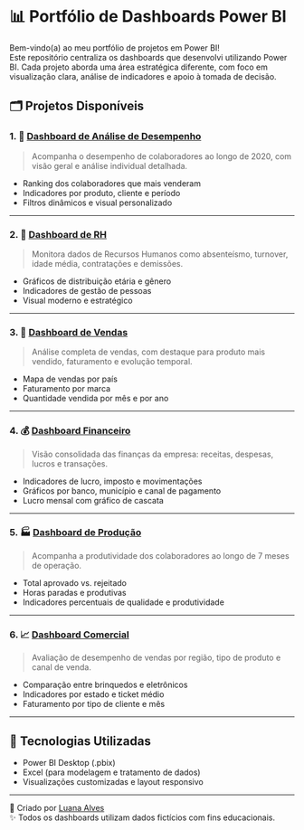 # 📊 Portfólio de Dashboards Power BI

Bem-vindo(a) ao meu portfólio de projetos em Power BI!  
Este repositório centraliza os dashboards que desenvolvi utilizando Power BI.
Cada projeto aborda uma área estratégica diferente, com foco em visualização clara, análise de indicadores e apoio à tomada de decisão.

## 🗂️ Projetos Disponíveis

### 1. 💼 [Dashboard de Análise de Desempenho](https://github.com/Luaninhadejulho/Dashboard_Desempenho_Individual)

> Acompanha o desempenho de colaboradores ao longo de 2020, com visão geral e análise individual detalhada.

- Ranking dos colaboradores que mais venderam
- Indicadores por produto, cliente e período
- Filtros dinâmicos e visual personalizado

---

### 2. 👥 [Dashboard de RH](https://github.com/Luaninhadejulho/Dashboard_RH)  

> Monitora dados de Recursos Humanos como absenteísmo, turnover, idade média, contratações e demissões.

- Gráficos de distribuição etária e gênero
- Indicadores de gestão de pessoas
- Visual moderno e estratégico

---

### 3. 🛒 [Dashboard de Vendas](https://github.com/Luaninhadejulho/Dashboard_Vendas)  

> Análise completa de vendas, com destaque para produto mais vendido, faturamento e evolução temporal.

- Mapa de vendas por país
- Faturamento por marca
- Quantidade vendida por mês e por ano

---

### 4. 💰 [Dashboard Financeiro](https://github.com/Luaninhadejulho/Dashboard_Financeiro)  

> Visão consolidada das finanças da empresa: receitas, despesas, lucros e transações.

- Indicadores de lucro, imposto e movimentações
- Gráficos por banco, município e canal de pagamento
- Lucro mensal com gráfico de cascata

---

### 5. 🏭 [Dashboard de Produção](https://github.com/Luaninhadejulho/Dashboard_Producao)  

> Acompanha a produtividade dos colaboradores ao longo de 7 meses de operação.

- Total aprovado vs. rejeitado
- Horas paradas e produtivas
- Indicadores percentuais de qualidade e produtividade

---

### 6. 📈 [Dashboard Comercial](https://github.com/Luaninhadejulho/Dashboard_Comercial)  

> Avaliação de desempenho de vendas por região, tipo de produto e canal de venda.

- Comparação entre brinquedos e eletrônicos
- Indicadores por estado e ticket médio
- Faturamento por tipo de cliente e mês

---

## 🧰 Tecnologias Utilizadas

- Power BI Desktop (.pbix)
- Excel (para modelagem e tratamento de dados)
- Visualizações customizadas e layout responsivo

---

🔗 Criado por [Luana Alves](https://github.com/Luaninhadejulho)  
✨ Todos os dashboards utilizam dados fictícios com fins educacionais.
